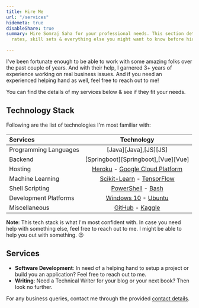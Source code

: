 ```yaml
---
title: Hire Me
url: "/services"
hidemeta: true
disableShare: true
summary: Hire Somraj Saha for your professional needs. This section details his services,
  rates, skill sets & everything else you might want to know before hiring him.

---
```

I've been fortunate enough to be able to work with some amazing folks over the past couple of years.  And with their help, I garnered 3+ years of experience working on real business issues. And if you need an experienced helping hand as well, feel free to reach out to me!

You can find the details of my services below & see if they fit your needs.

## Technology Stack

Following are the list of technologies I'm most familiar with:

| Services              |                     Technology                     |
| :-------------------- | :------------------------------------------------: |
| Programming Languages |                [Java][Java],[JS][JS]               |
| Backend               |           [Springboot][Springboot],[Vue][Vue]      |
| Hosting               |  [Heroku][Heroku] - [Google Cloud Platform][GCP]   |
| Machine Learning      | [Scikit-Learn][Sklearn] - [TensorFlow][TensorFlow] |
| Shell Scripting       |      [PowerShell][PowerShell] - [Bash][Bash]       |
| Development Platforms |      [Windows 10][Windows] - [Ubuntu][Ubuntu]      |
| Miscellaneous         |        [GitHub][GitHub] - [Kaggle][Kaggle]         |

**Note**: This tech stack is what I'm most confident with. In case you need help with something else, feel free to reach out to me. I might be able to help you out with something. :wink:

## Services

- **Software Development**: In need of a helping hand to setup a project or build you an application? Feel free to reach out to me.
- **Writing**: Need a Technical Writer for your blog or your next book? Then look no further.
<!-- - **Machine Learning Consulting**: Not sure if your company could benefit from a Machine Learning venture? Then I can help you out sort things out. -->

For any business queries, contact me through the provided [contact details](../about/#contact-me).

<!-- Reference Links -->
<!-- * Programming Language -->
[Python]: https://www.python.org/
<!-- * Backend Services Tech -->
[FastAPI]: http://fastapi.tiangolo.com/
<!-- * Machine Learning Libraries -->
[TensorFlow]: https://www.tensorflow.org/
[Sklearn]: https://scikit-learn.org
<!-- * Cloud Platforms -->
[Heroku]: https://www.heroku.com/
[AWS]: https://aws.amazon.com/
[GCP]: https://cloud.google.com/
<!-- * Dev Platforms -->
[Windows]: https://www.microsoft.com/en-in/windows/get-windows-10
[Ubuntu]: https://ubuntu.com/
<!-- * Shell Scripting -->
[PowerShell]: https://docs.microsoft.com/en-us/powershell/
[Bash]: https://www.gnu.org/software/bash/
<!-- * Miscellaneous -->
[GitHub]: https://github.com/Jarmos-san
[Kaggle]: https://www.kaggle.com/jarmos
<!-- * Personal -->
[Email]: mailto:somraj.mle@gmail.com